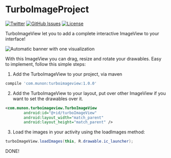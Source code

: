# TurboImageProject
[![Twitter](http://img.shields.io/badge/contact-@drmunon-red.svg?style=flat)](http://twitter.com/drmunon)
[![GitHub Issues](http://img.shields.io/github/issues/Mun0n/TurboImageProject.svg?style=flat)](http://github.com/Mun0n/TurboImageProject/issues)
[![License](https://img.shields.io/badge/license-MIT-yellow.svg?style=flat)](http://opensource.org/licenses/MIT)


TurboImageView let you to add a complete interactive ImageView to your interface!

![Automatic banner with one visualization](https://github.com/Mun0n/TurboImageProject/screenshot.gif)

With this ImageView you can drag, resize and rotate your drawables. Easy to implement, follow this simple steps:

1. Add the TurboImageView to your project, via maven

```gradle
compile 'com.munon:turboimageview:1.0.0'
```

2. Add the TurboImageView to your layout, put over other ImageView if you want to set the drawables over it.

```xml
<com.munon.turboimageview.TurboImageView
        android:id="@+id/turboImageView"
        android:layout_width="match_parent"
        android:layout_height="match_parent" />
```

3. Load the images in your activity using the loadImages method:

```java
turboImageView.loadImages(this, R.drawable.ic_launcher);
````

DONE!


